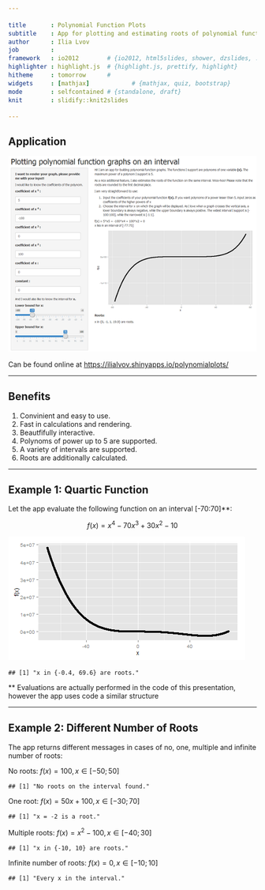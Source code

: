 ```yaml
---

title       : Polynomial Function Plots
subtitle    : App for plotting and estimating roots of polynomial functions
author      : Ilia Lvov
job         : 
framework   : io2012        # {io2012, html5slides, shower, dzslides, ...}
highlighter : highlight.js  # {highlight.js, prettify, highlight}
hitheme     : tomorrow      # 
widgets     : [mathjax]            # {mathjax, quiz, bootstrap}
mode        : selfcontained # {standalone, draft}
knit        : slidify::knit2slides

---
```


## Application

![Screenshot of the application](assets/img/app.png)

Can be found online at https://ilialvov.shinyapps.io/polynomialplots/

---

## Benefits

1. Convinient and easy to use.
2. Fast in calculations and rendering.
3. Beautfifully interactive.
4. Polynoms of power up to 5 are supported.
5. A variety of intervals are supported.
6. Roots are additionally calculated.

---

## Example 1: Quartic Function

Let the app evaluate the following function on an interval [-70:70]**:

$$f(x) = x^4 - 70x^3 + 30x^2 - 10$$





![Quartic graph](assets/img/try.png)


```
## [1] "x in {-0.4, 69.6} are roots."
```

** Evaluations are actually performed in the code of this presentation,
however the app uses code a similar structure

---

## Example 2: Different Number of Roots

The app returns different messages in cases of no, one, multiple and infinite
number of roots:

No roots: $f(x) = 100, x \in [-50;50]$


```
## [1] "No roots on the interval found."
```

One root: $f(x) = 50x + 100, x \in [-30;70]$


```
## [1] "x = -2 is a root."
```

Multiple roots: $f(x) = x^2 - 100, x \in [-40;30]$


```
## [1] "x in {-10, 10} are roots."
```

Infinite number of roots: $f(x) = 0, x \in [-10;10]$


```
## [1] "Every x in the interval."
```
